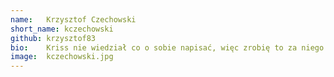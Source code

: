 ```yaml
---
name:   Krzysztof Czechowski
short_name: kczechowski
github: krzysztof83
bio:    Kriss nie wiedział co o sobie napisać, więc zrobię to za niego ja, jego współlokator. Nadzwyczaj skromny mimo wielu zasług w postaci produkcji przyszłych Juniorów z byłych humanistów. Zawsze pomocny, niezastąpiony przewodnik, który nie pozwala zejść na pokuszenie - Hej Kriss! Idziesz z nami naimprezę? - A zrobiłeś już dziś commita? (No i siadasz i coś tam męczysz zamiast tańczyć z dziewczynami na mieście). Koneser pizzy (podobno najlepiej smakuje po 2 w nocy), mistrz mrożonek, smakosz napojów energetycznych. Mógłby częściej zmywać naczynia. Spoko gość.
image:  kczechowski.jpg
---
```

